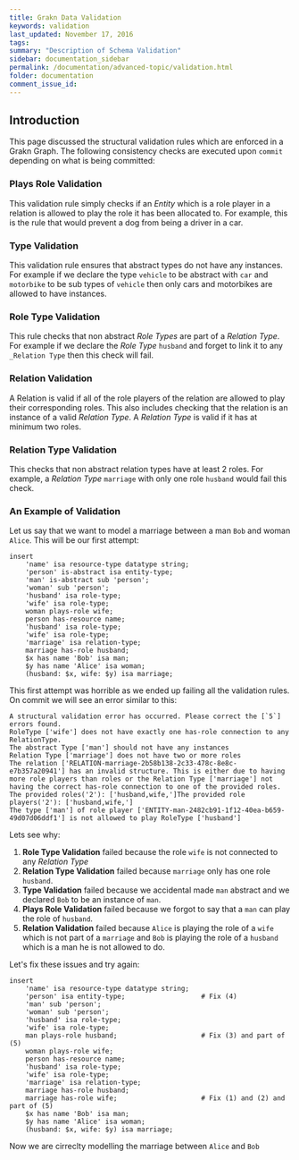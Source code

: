 ```yaml
---
title: Grakn Data Validation
keywords: validation
last_updated: November 17, 2016
tags: 
summary: "Description of Schema Validation"
sidebar: documentation_sidebar
permalink: /documentation/advanced-topic/validation.html
folder: documentation
comment_issue_id: 
---
```



## Introduction

This page discussed the structural validation rules which are enforced in a Grakn Graph. 
The following consistency checks are executed upon `commit` depending on what is being committed:

### Plays Role Validation 

This validation rule simply checks if an _Entity_ which is a role player in a relation is allowed to play the role it has been allocated to.
For example, this is the rule that would prevent a dog from being a driver in a car.

### Type Validation

This validation rule ensures that abstract types do not have any instances. 
For example if we declare the type `vehicle` to be abstract with `car` and `motorbike` to be sub types of `vehicle` then only cars and motorbikes are allowed to have instances. 

### Role Type Validation

This rule checks that non abstract _Role Types_ are part of a _Relation Type_.
For example if we declare the _Role Type_ `husband` and forget to link it to any `_Relation Type` then this check will fail.

### Relation Validation

A Relation is valid if all of the role players of the relation are allowed to play their corresponding roles. 
This also includes checking that the relation is an instance of a valid _Relation Type_. 
A _Relation Type_ is valid if it has at minimum two roles. 

### Relation Type Validation

This checks that non abstract relation types have at least 2 roles. 
For example, a _Relation Type_ `marriage` with only one role `husband` would fail this check.

### An Example of Validation

Let us say that we want to model a marriage between a man `Bob` and woman `Alice`.
This will be our first attempt:

    insert
        'name' isa resource-type datatype string;
        'person' is-abstract isa entity-type;
        'man' is-abstract sub 'person';
        'woman' sub 'person';
        'husband' isa role-type;
        'wife' isa role-type;
        woman plays-role wife;
        person has-resource name;
        'husband' isa role-type;
        'wife' isa role-type;
        'marriage' isa relation-type;
        marriage has-role husband;
        $x has name 'Bob' isa man;
        $y has name 'Alice' isa woman;
        (husband: $x, wife: $y) isa marriage;
        
This first attempt was horrible as we ended up failing all the validation rules.         
On commit we will see an error similar to this:

    A structural validation error has occurred. Please correct the [`5`] errors found.
    RoleType ['wife'] does not have exactly one has-role connection to any RelationType.
    The abstract Type ['man'] should not have any instances
    Relation Type ['marriage'] does not have two or more roles
    The relation ['RELATION-marriage-2b58b138-2c33-478c-8e8c-e7b357a20941'] has an invalid structure. This is either due to having more role players than roles or the Relation Type ['marriage'] not having the correct has-role connection to one of the provided roles. The provided roles('2'): ['husband,wife,']The provided role players('2'): ['husband,wife,']
    The type ['man'] of role player ['ENTITY-man-2482cb91-1f12-40ea-b659-49d07d06ddf1'] is not allowed to play RoleType ['husband']
    
Lets see why:

1. **Role Type Validation** failed because the role `wife` is not connected to any _Relation Type_
2. **Relation Type Validation** failed because `marriage` only has one role `husband`.
3. **Type Validation** failed because we accidental made `man` abstract and we declared `Bob` to be an instance of `man`.
4. **Plays Role Validation** failed because we forgot to say that a `man` can play the role of `husband`.
5. **Relation Validation** failed because `Alice` is playing the role of a `wife` which is not part of a `marriage` 
and `Bob` is playing the role of a `husband` which is a man he is not allowed to do.

Let's fix these issues and try again:

    insert
        'name' isa resource-type datatype string;
        'person' isa entity-type;                   # Fix (4)
        'man' sub 'person';
        'woman' sub 'person';
        'husband' isa role-type;
        'wife' isa role-type;
        man plays-role husband;                     # Fix (3) and part of (5)
        woman plays-role wife;
        person has-resource name;
        'husband' isa role-type;
        'wife' isa role-type;
        'marriage' isa relation-type;
        marriage has-role husband;
        marriage has-role wife;                     # Fix (1) and (2) and part of (5)
        $x has name 'Bob' isa man;
        $y has name 'Alice' isa woman;
        (husband: $x, wife: $y) isa marriage;

Now we are cirreclty modelling the marriage between `Alice` and `Bob`



